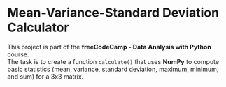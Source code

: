 # Mean-Variance-Standard Deviation Calculator

This project is part of the **freeCodeCamp - Data Analysis with Python** course.  
The task is to create a function `calculate()` that uses **NumPy** to compute basic statistics (mean, variance, standard deviation, maximum, minimum, and sum) for a 3x3 matrix.
